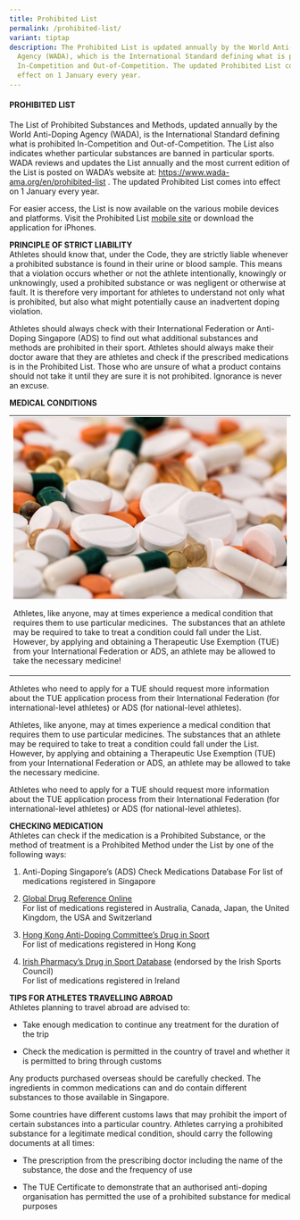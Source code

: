 ```yaml
---
title: Prohibited List
permalink: /prohibited-list/
variant: tiptap
description: The Prohibited List is updated annually by the World Anti-Doping
  Agency (WADA), which is the International Standard defining what is prohibited
  In-Competition and Out-of-Competition. The updated Prohibited List comes into
  effect on 1 January every year.
---
```

<h4><strong>PROHIBITED LIST</strong></h4>
<p>The List of Prohibited Substances and Methods, updated annually by the
World Anti-Doping Agency (WADA), is the International Standard defining
what is prohibited In-Competition and Out-of-Competition. The List also
indicates whether particular substances are banned in particular sports.
WADA reviews and updates the List annually and the most current edition
of the List is posted on WADA’s website at: <a href="https://www.wada-ama.org/en/prohibited-list" rel="noopener noreferrer nofollow" target="_blank"><u>https://www.wada-ama.org/en/prohibited-list</u></a> .
The updated Prohibited List comes into effect on 1 January every year.</p>
<p>For easier access, the List is now available on the various mobile devices
and platforms. Visit the Prohibited List <a href="https://www.wada-ama.org/en/prohibited-list" rel="noopener noreferrer nofollow" target="_blank"><u>mobile site</u></a> or
download the application for iPhones.</p>
<p><strong>PRINCIPLE OF STRICT LIABILITY </strong>
<br>Athletes should know that, under the Code, they are strictly liable whenever
a prohibited substance is found in their urine or blood sample. This means
that a violation occurs whether or not the athlete intentionally, knowingly
or unknowingly, used a prohibited substance or was negligent or otherwise
at fault. It is therefore very important for athletes to understand not
only what is prohibited, but also what might potentially cause an inadvertent
doping violation.</p>
<p>Athletes should always check with their International Federation or Anti-Doping
Singapore (ADS) to find out what additional substances and methods are
prohibited in their sport. Athletes should always make their doctor aware
that they are athletes and check if the prescribed medications is in the
Prohibited List. Those who are unsure of what a product contains should
not take it until they are sure it is not prohibited. Ignorance is never
an excuse.</p>
<p><strong>MEDICAL CONDITIONS</strong>
</p>
<table style="minWidth: 25px">
<colgroup>
<col>
</colgroup>
<tbody>
<tr>
<td rowspan="1" colspan="1">
<div class="isomer-image-wrapper">
<img style="width: 100%;" height="auto" width="100%" alt="" src="/images/Check_Medication_Banner.jpeg">
</div>
<p></p>
<p>Athletes, like anyone, may at times experience a medical condition that
requires them to use particular medicines.&nbsp; The substances that an
athlete may be required to take to treat a condition could fall under the
List. However, by applying and obtaining a Therapeutic Use Exemption (TUE)
from your International Federation or ADS, an athlete may be allowed to
take the necessary medicine!</p>
</td>
</tr>
</tbody>
</table>
<p>Athletes who need to apply for a TUE should request more information about
the TUE application process from their International Federation (for international-level
athletes) or ADS (for national-level athletes).</p>
<p>Athletes, like anyone, may at times experience a medical condition that
requires them to use particular medicines. The substances that an athlete
may be required to take to treat a condition could fall under the List.
However, by applying and obtaining a Therapeutic Use Exemption (TUE) from
your International Federation or ADS, an athlete may be allowed to take
the necessary medicine.</p>
<p>Athletes who need to apply for a TUE should request more information about
the TUE application process from their International Federation (for international-level
athletes) or ADS (for national-level athletes).</p>
<p><strong>CHECKING MEDICATION </strong>
<br>Athletes can check if the medication is a Prohibited Substance, or the
method of treatment is a Prohibited Method under the List by one of the
following ways:</p>
<ol data-tight="true" class="tight">
<li>
<p>Anti-Doping Singapore’s (ADS) Check Medications Database For list of medications
registered in Singapore</p>
</li>
</ol>
<ol start="2" data-tight="true" class="tight">
<li>
<p><a href="http://www.globaldro.com/" rel="noopener noreferrer nofollow" target="_blank"><u>Global Drug Reference Online</u></a>
<br>For list of medications registered in Australia, Canada, Japan, the United
Kingdom, the USA and Switzerland</p>
</li>
<li>
<p><a href="http://www.druginsport.hk/" rel="noopener noreferrer nofollow" target="_blank"><u>Hong Kong Anti-Doping Committee’s Drug in Sport</u></a>
<br>For list of medications registered in Hong Kong</p>
</li>
<li>
<p><a href="http://www.eirpharm.com/sports/" rel="noopener noreferrer nofollow" target="_blank"><u>Irish Pharmacy’s Drug in Sport Database</u></a>&nbsp;(endorsed
by the Irish Sports Council)
<br>For list of medications registered in Ireland</p>
</li>
</ol>
<p><strong>TIPS FOR ATHLETES TRAVELLING ABROAD </strong>
<br>Athletes planning to travel abroad are advised to:</p>
<ul data-tight="true" class="tight">
<li>
<p>Take enough medication to continue any treatment for the duration of the
trip</p>
</li>
<li>
<p>Check the medication is permitted in the country of travel and whether
it is permitted to bring through customs</p>
</li>
</ul>
<p>Any products purchased overseas should be carefully checked. The ingredients
in common medications can and do contain different substances to those
available in Singapore.</p>
<p>Some countries have different customs laws that may prohibit the import
of certain substances into a particular country. Athletes carrying a prohibited
substance for a legitimate medical condition, should carry the following
documents at all times:</p>
<ul data-tight="true" class="tight">
<li>
<p>The prescription from the prescribing doctor including the name of the
substance, the dose and the frequency of use</p>
</li>
<li>
<p>The TUE Certificate to demonstrate that an authorised anti-doping organisation
has permitted the use of a prohibited substance for medical purposes</p>
</li>
</ul>
<p></p>